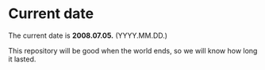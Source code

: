 # Current date

The current date is **2008.07.05.** (YYYY.MM.DD.)

This repository will be good when the world ends, so we will know how long it lasted.
